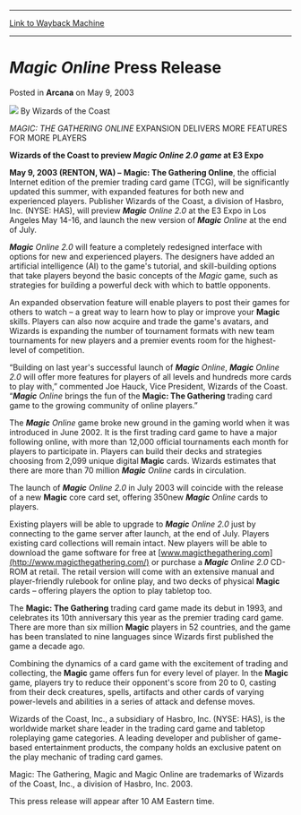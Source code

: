 
---
[Link to Wayback Machine](https://web.archive.org/web/20220707083140/https://magic.wizards.com/en/articles/archive/arcana/magic-online-press-release-2003-05-09)

[_metadata_:author]:- "Wizards of the Coast"
[_metadata_:description]:- "MAGIC: THE GATHERING ONLINE EXPANSION DELIVERS MORE FEATURES FOR MORE PLAYERS Wizards of the Coast to preview Magic Online 2.0 game at E3 Expo May 9, 2003 (RENTON, WA) – Magic: The Gathering Online, the official Internet edition of the premier trading card game (TCG), will be significantly updated this summer, with expanded features for both new and experienced players."
[_metadata_:generator]:- "Drupal 7 (http://drupal.org)"
[_metadata_:node]:- "605551"
[_metadata_:publish_date]:- "2003-05-09"
[_metadata_:source]:- "div-main-content"
[_metadata_:title]:- "Magic Online Press Release"
[_metadata_:wayback_capture_timestamp]:- "2022-07-07 08:31:40"
[_metadata_:wayback_raw_url]:- "https://web.archive.org/web/20220707083140id_/https://magic.wizards.com/en/articles/archive/arcana/magic-online-press-release-2003-05-09"
[_metadata_:wayback_url]:- "https://magic.wizards.com/en/articles/archive/arcana/magic-online-press-release-2003-05-09"
---


*Magic Online* Press Release
============================



 Posted in **Arcana**
 on May 9, 2003 






![](https://media.magic.wizards.com/styles/auth_small/public/images/person/wizards_author.jpg)
By Wizards of the Coast











*MAGIC: THE GATHERING ONLINE* EXPANSION DELIVERS MORE FEATURES FOR MORE PLAYERS


**Wizards of the Coast to preview *Magic Online 2.0 game* at E3 Expo**


**May 9, 2003 (RENTON, WA) –** **Magic: The Gathering Online**, the official Internet edition of the premier trading card game (TCG), will be significantly updated this summer, with expanded features for both new and experienced players. Publisher Wizards of the Coast, a division of Hasbro, Inc. (NYSE: HAS), will preview ***Magic** Online 2.0* at the E3 Expo in Los Angeles May 14-16, and launch the new version of ***Magic** Online* at the end of July.


***Magic** Online 2.0* will feature a completely redesigned interface with options for new and experienced players. The designers have added an artificial intelligence (AI) to the game's tutorial, and skill-building options that take players beyond the basic concepts of the *Magic* game, such as strategies for building a powerful deck with which to battle opponents.


An expanded observation feature will enable players to post their games for others to watch – a great way to learn how to play or improve your **Magic** skills. Players can also now acquire and trade the game's avatars, and Wizards is expanding the number of tournament formats with new team tournaments for new players and a premier events room for the highest-level of competition.


“Building on last year's successful launch of ***Magic** Online*, ***Magic** Online 2.0* will offer more features for players of all levels and hundreds more cards to play with,” commented Joe Hauck, Vice President, Wizards of the Coast. “***Magic** Online* brings the fun of the **Magic: The Gathering** trading card game to the growing community of online players.”


The ***Magic** Online* game broke new ground in the gaming world when it was introduced in June 2002. It is the first trading card game to have a major following online, with more than 12,000 official tournaments each month for players to participate in. Players can build their decks and strategies choosing from 2,099 unique digital **Magic** cards. Wizards estimates that there are more than 70 million ***Magic** Online* cards in circulation.


The launch of ***Magic** Online 2.0* in July 2003 will coincide with the release of a new **Magic** core card set, offering 350new ***Magic** Online* cards to players.


Existing players will be able to upgrade to ***Magic** Online 2.0* just by connecting to the game server after launch, at the end of July. Players existing card collections will remain intact. New players will be able to download the game software for free at [www.magicthegathering.com](http://www.magicthegathering.com/) or purchase a ***Magic** Online 2.0* CD-ROM at retail. The retail version will come with an extensive manual and player-friendly rulebook for online play, and two decks of physical **Magic** cards – offering players the option to play tabletop too.


The **Magic: The Gathering** trading card game made its debut in 1993, and celebrates its 10th anniversary this year as the premier trading card game. There are more than six million **Magic** players in 52 countries, and the game has been translated to nine languages since Wizards first published the game a decade ago.


Combining the dynamics of a card game with the excitement of trading and collecting, the **Magic** game offers fun for every level of player. In the **Magic** game, players try to reduce their opponent's score from 20 to 0, casting from their deck creatures, spells, artifacts and other cards of varying power-levels and abilities in a series of attack and defense moves.


Wizards of the Coast, Inc., a subsidiary of Hasbro, Inc. (NYSE: HAS), is the worldwide market share leader in the trading card game and tabletop roleplaying game categories. A leading developer and publisher of game-based entertainment products, the company holds an exclusive patent on the play mechanic of trading card games. 


Magic: The Gathering, Magic and Magic Online are trademarks of Wizards of the Coast, Inc., a division of Hasbro, Inc. 2003.


This press release will appear after 10 AM Eastern time.







